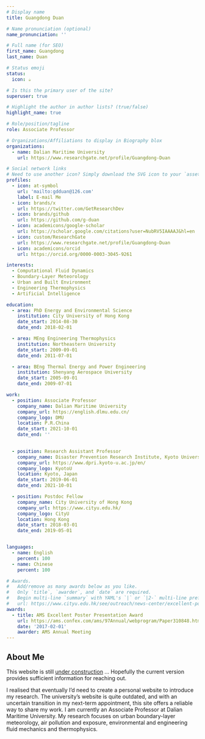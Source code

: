 ```yaml
---
# Display name
title: Guangdong Duan

# Name pronunciation (optional)
name_pronunciation: '' 

# Full name (for SEO)
first_name: Guangdong
last_name: Duan 

# Status emoji
status:
  icon: ☕️

# Is this the primary user of the site?
superuser: true

# Highlight the author in author lists? (true/false)
highlight_name: true

# Role/position/tagline
role: Associate Professor 

# Organizations/Affiliations to display in Biography blox
organizations:
  - name: Dalian Maritime University 
    url: https://www.researchgate.net/profile/Guangdong-Duan

# Social network links
# Need to use another icon? Simply download the SVG icon to your `assets/media/icons/` folder.
profiles:
  - icon: at-symbol
    url: 'mailto:gdduan@126.com'
    label: E-mail Me
  - icon: brands/x
    url: https://twitter.com/GetResearchDev
  - icon: brands/github
    url: https://github.com/g-duan
  - icon: academicons/google-scholar
    url: https://scholar.google.com/citations?user=NubRV5IAAAAJ&hl=en  
  - icon: custom/ResearchGate
    url: https://www.researchgate.net/profile/Guangdong-Duan
  - icon: academicons/orcid
    url: https://orcid.org/0000-0003-3045-9261

interests:
  - Computational Fluid Dynamics 
  - Boundary-Layer Meteorology
  - Urban and Built Environment
  - Engineering Thermophysics 
  - Artificial Intelligence

education:
  - area: PhD Energy and Environmental Science 
    institution: City University of Hong Kong
    date_start: 2014-08-30
    date_end: 2018-02-01

  - area: MEng Engineering Thermophysics
    institution: Northeastern University
    date_start: 2009-09-01
    date_end: 2011-07-01

  - area: BEng Thermal Energy and Power Engineering 
    institution: Shenyang Aerospace University
    date_start: 2005-09-01
    date_end: 2009-07-01

work:
  - position: Associate Professor 
    company_name: Dalian Maritime University 
    company_url: https://english.dlmu.edu.cn/
    company_logo: DMU
    location: P.R.China
    date_start: 2021-10-01
    date_end: ''

    
  - position: Research Assistant Professor 
    company_name: Disaster Prevention Research Institute, Kyoto University 
    company_url: https://www.dpri.kyoto-u.ac.jp/en/
    company_logo: KyotoU
    location: Kyoto, Japan
    date_start: 2019-06-01
    date_end: 2021-10-01

  - position: Postdoc Fellow 
    company_name: City University of Hong Kong
    company_url: https://www.cityu.edu.hk/
    company_logo: CityU
    location: Hong Kong
    date_start: 2018-03-01
    date_end: 2019-05-01


languages:
  - name: English
    percent: 100
  - name: Chinese
    percent: 100 

# Awards.
#   Add/remove as many awards below as you like.
#   Only `title`, `awarder`, and `date` are required.
#   Begin multi-line `summary` with YAML's `|` or `|2-` multi-line prefix and indent 2 spaces below.
#   url: https://www.cityu.edu.hk/see/outreach/news-center/excellent-poster-award-97th-ams-annual-meeting
awards:
  - title: AMS Excellent Poster Presentation Award
    url: https://ams.confex.com/ams/97Annual/webprogram/Paper310848.html
    date: '2017-02-01'
    awarder: AMS Annual Meeting
---
```


## About Me

This website is still [under construction](https://hugoblox.com/templates/details/academic-cv/) ... Hopefully the current version provides sufficient information for reaching out.

I realised that eventually I’d need to create a personal website to introduce my research. The university’s website is quite outdated, and with an uncertain transition in my next-term appointment, this site offers a reliable way to share my work. I am currently an Associate Professor at Dalian Maritime University. My research focuses on urban boundary-layer meteorology, air pollution and exposure, environmental and engineering fluid mechanics and thermophysics.
